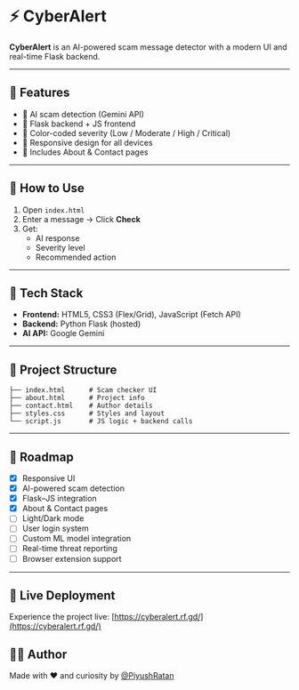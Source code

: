 # ⚡ CyberAlert

**CyberAlert** is an AI-powered scam message detector with a modern UI and real-time Flask backend.

---

## 🔐 Features

- 🤖 AI scam detection (Gemini API)
- 🧠 Flask backend + JS frontend
- 🎨 Color-coded severity (Low / Moderate / High / Critical)
- 📱 Responsive design for all devices
- 📄 Includes About & Contact pages

---

## 🚀 How to Use

1. Open `index.html`
2. Enter a message → Click **Check**
3. Get:
   - AI response
   - Severity level
   - Recommended action

---

## 🧰 Tech Stack

- **Frontend:** HTML5, CSS3 (Flex/Grid), JavaScript (Fetch API)
- **Backend:** Python Flask (hosted)
- **AI API:** Google Gemini

---

## 📁 Project Structure

```plaintext
├── index.html      # Scam checker UI
├── about.html      # Project info
├── contact.html    # Author details
├── styles.css      # Styles and layout
└── script.js       # JS logic + backend calls
````

---

## 📌 Roadmap

* [x] Responsive UI
* [x] AI-powered scam detection
* [x] Flask–JS integration
* [x] About & Contact pages
* [ ] Light/Dark mode
* [ ] User login system
* [ ] Custom ML model integration
* [ ] Real-time threat reporting
* [ ] Browser extension support

---
## 🔗 Live Deployment  
Experience the project live: [https://cyberalert.rf.gd/](https://cyberalert.rf.gd/)

## 👨‍💻 Author

Made with ❤️ and curiosity by [@PiyushRatan](https://github.com/PiyushRatan)

```
